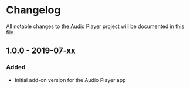 # Changelog
All notable changes to the Audio Player project will be documented in this file.

## 1.0.0 - 2019-07-xx

### Added
- Initial add-on version for the Audio Player app
